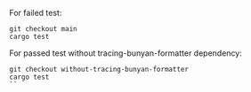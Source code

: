 For failed test:
```
git checkout main
cargo test
```

For passed test without tracing-bunyan-formatter dependency:
```
git checkout without-tracing-bunyan-formatter
cargo test
``
